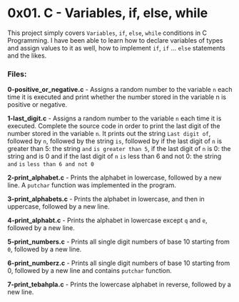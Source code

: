 # 0x01. C - Variables, if, else, while
This project simply covers `Variables`, `if`, `else`, `while` conditions in C Programming. I have been able to learn how to declare variables of types and assign values to it as well, how to implement `if`, `if` ... `else` statements and the likes.

### Files:

**0-positive_or_negative.c** - Assigns a random number to the variable `n` each time it is executed and print whether the number stored in the variable n is positive or negative.

**1-last_digit.c** - Assigns a random number to the variable `n` each time it is executed. Complete the source code in order to print the last digit of the number stored in the variable `n`. It prints out the string `Last digit of`, followed by `n`, followed by the string `is`, followed by if the last digit of `n` is greater than 5: the string `and` `is greater than 5`, if the last digit of `n` is 0: the string and is 0 and if the last digit of `n` `is` less than 6 and not 0: the string `and` `is` `less than 6 and not 0`

**2-print_alphabet.c** - Prints the alphabet in lowercase, followed by a new line. A `putchar` function was implemented in the program.

**3-print_alphabets.c** - Prints the alphabet in lowercase, and then in uppercase, followed by a new line.

**4-print_alphabt.c** - Prints the alphabet in lowercase except `q` and `e`, followed by a new line.

**5-print_numbers.c** - Prints all single digit numbers of base 10 starting from `0`, followed by a new line.

**6-print_numberz.c** - Prints all single digit numbers of base 10 starting from 0, followed by a new line and contains `putchar` function.

**7-print_tebahpla.c** - Prints the lowercase alphabet in reverse, followed by a new line.
